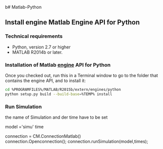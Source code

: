 b# Matlab-Python

## Install engine Matlab Engine API for Python

### Technical requirements
  - Python, version 2.7 or higher
  - MATLAB R2014b or later. 
 



### Installation of Matlab [engine](https://de.mathworks.com/help/matlab/matlab-engine-for-python.html) API for Python 


Once you checked out, run this in a Terminal window to go to the folder that contains the engine API,
and to install it:

```bash
cd %PROGRAMFILES%/MATLAB/R2015b/extern/engines/python
python setup.py build --build-base=%TEMP% install
```

###  Run Simulation 
the name of Simulation and der time have to be set 

model ='simu' 
time 


 connection = CM.ConnectionMatlab()       
 connection.Openconnection();
 connection.runSimulation(model,times);
    
###  

